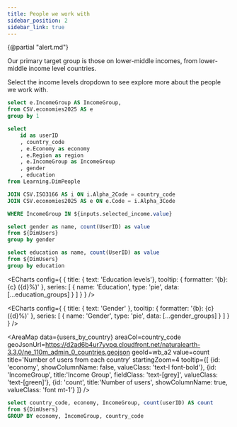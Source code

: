 ```yaml
---
title: People we work with
sidebar_position: 2
sidebar_link: true
---
```

{@partial "alert.md"}

Our primary target group is those on lower-middle incomes, from lower-middle income level countries.

Select the income levels dropdown to see explore more about the people we work with.

```sql unique_Incomes
select e.IncomeGroup AS IncomeGroup,
from CSV.economies2025 AS e
group by 1
```

<Dropdown
    name=selected_income
    data={unique_Incomes}
    value=IncomeGroup
    multiple=true
    selectAllByDefault=true
/>

```sql DimUsers
select
    id as userID
    , country_code
    , e.Economy as economy
    , e.Region as region
    , e.IncomeGroup as IncomeGroup
    , gender
    , education
from Learning.DimPeople

JOIN CSV.ISO3166 AS i ON i.Alpha_2Code = country_code
JOIN CSV.economies2025 AS e ON e.Code = i.Alpha_3Code

WHERE IncomeGroup IN ${inputs.selected_income.value}

```



```sql gender_groups
select gender as name, count(UserID) as value
from ${DimUsers}
group by gender
```

```sql education_groups
select education as name, count(UserID) as value
from ${DimUsers}
group by education
```
<BarChart
    data={gender_groups}
    x=name
    y=value
    title="Count of people by gender"
/>




<ECharts config={
    {
        title: {
            text: 'Education levels'},
        tooltip: {
            formatter: '{b}: {c} ({d}%)'
        },
        series: [
        {
          name: 'Education',
          type: 'pie',
          data: [...education_groups]
        }
      ]
      }
    }
/>



<BarChart
    data={education_groups}
    x=name
    y=value
    title="Count of people by education level"
/>


<ECharts config={
    {
        title: {
            text: 'Gender'
        },
        tooltip: {
            formatter: '{b}: {c} ({d}%)'
        },
        series: [
        {
          name: 'Gender',
          type: 'pie',
          data: [...gender_groups]
        }
      ]
      }
    }
/>





<AreaMap 
    data={users_by_country} 
    areaCol=country_code
    geoJsonUrl=https://d2ad6b4ur7yvpq.cloudfront.net/naturalearth-3.3.0/ne_110m_admin_0_countries.geojson
    geoId=wb_a2
    value=count
    title='Number of users from each country'
    startingZoom=4
    tooltip={[
    {id: 'economy', showColumnName: false, valueClass: 'text-l font-bold'},
    {id: 'IncomeGroup', title:'Income Group', fieldClass: 'text-[grey]', valueClass: 'text-[green]'},
    {id: 'count', title:'Number of users', showColumnName: true, valueClass: 'font mt-1'}
    ]}
/>



<DataTable data={DimUsers} search=true />

```sql users_by_country
select country_code, economy, IncomeGroup, count(userID) AS count
from ${DimUsers}
GROUP BY economy, IncomeGroup, country_code

```




